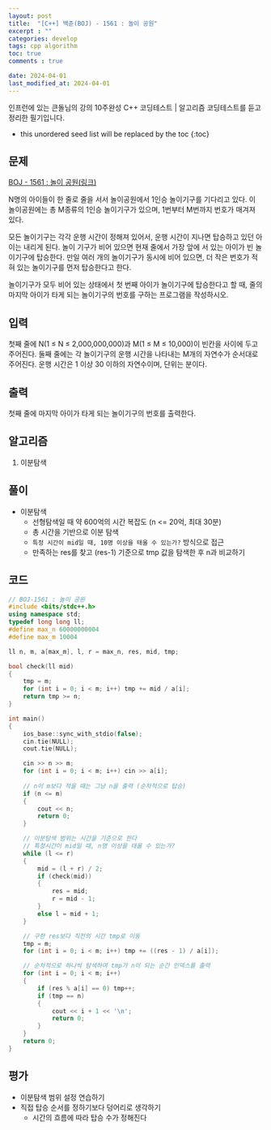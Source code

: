 ```yaml
---
layout: post
title:  "[C++] 백준(BOJ) - 1561 : 놀이 공원"
excerpt : ""
categories: develop
tags: cpp algorithm
toc: true
comments : true

date: 2024-04-01
last_modified_at: 2024-04-01
---
```

> <span style="font-size: 80%">
인프런에 있는 큰돌님의 강의 10주완성 C++ 코딩테스트 | 알고리즘 코딩테스트를 듣고 정리한 필기입니다.</span>

<!--more-->

* this unordered seed list will be replaced by the toc
{:toc}

## 문제 

[BOJ - 1561 : 놀이 공원(링크)](https://www.acmicpc.net/problem/1561) 

N명의 아이들이 한 줄로 줄을 서서 놀이공원에서 1인승 놀이기구를 기다리고 있다. 이 놀이공원에는 총 M종류의 1인승 놀이기구가 있으며, 1번부터 M번까지 번호가 매겨져 있다.

모든 놀이기구는 각각 운행 시간이 정해져 있어서, 운행 시간이 지나면 탑승하고 있던 아이는 내리게 된다. 놀이 기구가 비어 있으면 현재 줄에서 가장 앞에 서 있는 아이가 빈 놀이기구에 탑승한다. 만일 여러 개의 놀이기구가 동시에 비어 있으면, 더 작은 번호가 적혀 있는 놀이기구를 먼저 탑승한다고 한다.

놀이기구가 모두 비어 있는 상태에서 첫 번째 아이가 놀이기구에 탑승한다고 할 때, 줄의 마지막 아이가 타게 되는 놀이기구의 번호를 구하는 프로그램을 작성하시오.

## 입력
첫째 줄에 N(1 ≤ N ≤ 2,000,000,000)과 M(1 ≤ M ≤ 10,000)이 빈칸을 사이에 두고 주어진다. 둘째 줄에는 각 놀이기구의 운행 시간을 나타내는 M개의 자연수가 순서대로 주어진다. 운행 시간은 1 이상 30 이하의 자연수이며, 단위는 분이다.

## 출력
첫째 줄에 마지막 아이가 타게 되는 놀이기구의 번호를 출력한다.


## 알고리즘
1. 이분탐색

## 풀이
- 이분탐색
  - 선형탐색일 때 약 600억의 시간 복잡도 (n <= 20억, 최대 30분)
  - 총 시간을 기반으로 이분 탐색
  - `특정 시간이 mid일 때, 10명 이상을 태울 수 있는가?` 방식으로 접근
  - 만족하는 res를 찾고 (res-1) 기준으로 tmp 값을 탐색한 후 n과 비교하기
  

## 코드
```cpp
// BOJ-1561 : 놀이 공원
#include <bits/stdc++.h>
using namespace std;
typedef long long ll;
#define max_n 60000000004
#define max_m 10004

ll n, m, a[max_m], l, r = max_n, res, mid, tmp;

bool check(ll mid)
{
	tmp = m;
	for (int i = 0; i < m; i++) tmp += mid / a[i];
	return tmp >= n;
}

int main()
{
	ios_base::sync_with_stdio(false);
	cin.tie(NULL);
	cout.tie(NULL);

	cin >> n >> m;
	for (int i = 0; i < m; i++) cin >> a[i];
	
	// n이 m보다 적을 때는 그냥 n을 출력 (순차적으로 탑승)
	if (n <= m)
	{
		cout << n;
		return 0;
	}

	// 이분탐색 범위는 시간을 기준으로 한다
	// 특정시간이 mid일 때, n명 이상을 태울 수 있는가?
	while (l <= r)
	{
		mid = (l + r) / 2;
		if (check(mid))
		{
			res = mid;
			r = mid - 1;
		}
		else l = mid + 1;
	}

	// 구한 res보다 직전의 시간 tmp로 이동
	tmp = m;
	for (int i = 0; i < m; i++) tmp += ((res - 1) / a[i]);

	// 순차적으로 하나씩 탐색하여 tmp가 n이 되는 순간 인덱스를 출력
	for (int i = 0; i < m; i++)
	{
		if (res % a[i] == 0) tmp++;
		if (tmp == n)
		{
			cout << i + 1 << '\n';
			return 0;
		}
	}
	return 0;
}
```


## 평가  
- 이분탐색 범위 설정 연습하기
- 직접 탑승 순서를 정하기보다 덩어리로 생각하기
  - 시간의 흐름에 따라 탑승 수가 정해진다